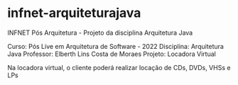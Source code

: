 # infnet-arquiteturajava
INFNET Pós Arquitetura - Projeto da disciplina Arquitetura Java

Curso: Pós Live em Arquitetura de Software - 2022
Disciplina: Arquitetura Java
Professor: Elberth Lins Costa de Moraes
Projeto: Locadora Virtual

Na locadora virtual, o cliente poderá realizar locação de CDs, DVDs, VHSs e LPs
